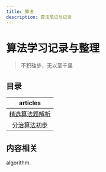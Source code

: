 ```yaml
---
title: 算法
description: 算法笔记与记录
---
```


# 算法学习记录与整理

> 不积硅步，无以至千里

## 目录

| articles        |
|:---------------:|
| [精选算法题解析][1]    |
| [分治算法初步][2]     |

## 内容相关

algorithm.

[1]: ./problem/index.md
[2]: ./分治算法初步.md
